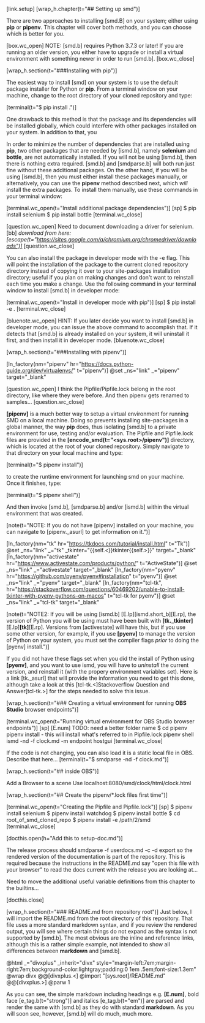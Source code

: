 [link.setup]
[wrap_h.chapter(t="## Setting up smd")]

There are two approaches to installing [smd.B] on your system; either using **pip** or **pipenv**. This chapter will cover both methods, and you can choose which is better for you.

[box.wc_open]
NOTE: [smd.b] requires Python 3.7.3 or later! If you are running an older version, you either have to upgrade or install a virtual environment with something newer in order to run [smd.b].
[box.wc_close]

[wrap_h.section(t="###Installing with pip")]

The easiest way to install [smd] on your system is to use the default package installer for Python or **pip**. From a terminal window on your machine, change to the root directory of your cloned repository and type:

[terminal(t="$ pip install .")]

One drawback to this method is that the package and its dependencies will be installed globally, which could interfere with other packages installed on your system. In addition to that, you

In order to minimize the number of dependencies that are installed using **pip**, two other packages that are needed by [ismd.b], namely **selenium** and **bottle**, are not automatically installed. If you will not be using [ismd.b], then there is nothing extra required. [smd.b] and [smdparse.b] will both run just fine without these additional packages. On the other hand, if you will be using [ismd.b], then you must either install these packages manually, or alternatively, you can use the **pipenv** method described next, which *will* install the extra packages. To install them manually, use these commands in your terminal window:

[terminal.wc_open(t="Install additional package dependencies")]
[sp]
$ pip install selenium
$ pip install bottle
[terminal.wc_close]

[question.wc_open]
Need to document downloading a driver for selenium.[bb]
*download from here: [escape(t="https://sites.google.com/a/chromium.org/chromedriver/downloads")]*
[question.wc_close]

You can also install the package in developer mode with the -e flag. This will point the installation of the package to the current cloned repository directory instead of copying it over to your site-packages installation directory; useful if you plan on making changes and don't want to reinstall each time you make a change. Use the following command in your terminal window to install [smd.b] in developer mode:

[terminal.wc_open(t="Install in developer mode with pip")]
[sp]
$ pip install -e .
[terminal.wc_close]

[bluenote.wc_open]
HINT: If you later decide you want to install [smd.b] in developer mode, you can issue the above command to accomplish that. If it detects that [smd.b] is already installed on your system, it will uninstall it first, and then install it in developer mode.
[bluenote.wc_close]

[wrap_h.section(t="###Installing with pipenv")]

[ln_factory(nm="pipenv" hr="https://docs.python-guide.org/dev/virtualenvs/" t="pipenv")]
@set _ns="link" _="pipenv" target="_blank"

[question.wc_open]
I think the Pipfile/Pipfile.lock belong in the root directory, like where they were before. And then pipenv gets renamed to samples...
[question.wc_close]

**[pipenv]** is a much better way to setup a virtual environment for running SMD on a local machine. Doing so prevents installing site-packages in a global manner, the way **pip** does, thus isolating [smd.b] to a private environment for use, testing and/or evaluation. The Pipfile and Pipfile.lock files are provided in the **[encode_smd(t="<sys.root>/pipenv")]** directory, which is located at the root of your cloned repository. Simply navigate to that directory on your local machine and type:

[terminal(t="$ pipenv install")]

to create the runtime environment for launching smd on your machine. Once it finishes, type:

[terminal(t="$ pipenv shell")]

And then invoke [smd.b], [smdparse.b] and/or [ismd.b] within the virtual environment that was created.

[note(t="NOTE: If you do not have [pipenv] installed on your machine, you can navigate to [pipenv._asurl] to get information on it.")]

[ln_factory(nm="tk" hr="https://tkdocs.com/tutorial/install.html" t="Tk")]
@set _ns="link" _="tk" _tkinter="{{self.<}}tkinter{{self.>}}" target="_blank"
[ln_factory(nm="activestate" hr="https://www.activestate.com/products/python/" t="ActiveState")]
@set _ns="link" _="activestate" target="_blank"
[ln_factory(nm="pyenv" hr="https://github.com/pyenv/pyenv#installation" t="pyenv")]
@set _ns="link" _="pyenv" target="_blank"
[ln_factory(nm="tcl-tk", hr="https://stackoverflow.com/questions/60469202/unable-to-install-tkinter-with-pyenv-pythons-on-macos" t="tcl-tk for pyenv")]
@set _ns="link" _="tcl-tk" target="_blank"

[note(t="NOTE2: If you will be using [ismd.b] [E.lp][ismd.short_b][E.rp], the version of Python you will be using must have been built with **[tk._tkinter]** [E.lp]**[tk]**[E.rp]. Versions from [activestate] will have this, but if you use some other version, for example, if you use **[pyenv]** to manage the version of Python on your system, you must set the compiler flags *prior* to doing the [pyenv] install.")]

If you did not have these flags set when you did the install of Python using **[pyenv]**, and you want to use ismd, you will have to *uninstall* the current version, and reinstall it (with the propery environment variables set). Here is a link [tk._asurl] that will provide the information you need to get this done, although take a look at this [tcl-tk.<]Stackoverflow Question and Answer[tcl-tk.>] for the steps needed to solve this issue.

[wrap_h.section(t="### Creating a virtual environment for running **OBS Studio** browser endpoints")]

[terminal.wc_open(t="Running virtual environment for OBS Studio browser endpoints")]
[sp]
[E.num] TODO: need a better folder name
$ cd pipenv
pipenv install  - this will install what's referred to in Pipfile.lock
pipenv shell
ismd -nd -f clock.md -m endpoint hostgui
[terminal.wc_close]

If the code is not changing, you can also load it is a static local file in OBS. Describe that here...
[terminal(t="$ smdparse -nd -f clock.md")]

[wrap_h.section(t="## inside OBS")]

Add a Browser to a scene
Use localhost:8080/smd/clock/html/clock.html

[wrap_h.section(t="## Create the pipenv/*.lock files first time")]

[terminal.wc_open(t="Creating the Pipfile and Pipfile.lock")]
[sp]
$ pipenv install selenium
$ pipenv install watchdog
$ pipenv install bottle
$ cd root_of_smd_cloned_repo
$ pipenv install -e /path/2/smd
[terminal.wc_close]




[docthis.open(h="Add this to setup-doc.md")]

The release process should smdparse -f userdocs.md -c -d export so the rendered version of the documentation is part of the repository. This is required because the instructions in the README.md say "open this file with your browser" to read the docs current with the release you are looking at...

Need to move the additional useful variable definitions from this chapter to the builtins...

[docthis.close]

[wrap_h.section(t="### README.md from repository root")]
Just below, I will import the README.md from the root directory of this repository. That file uses a more standard markdown syntax, and if you review the rendered output, you will see where certain things do not expand as the syntax is not supported by [smd.b]. The most obvious are the inline and reference links, although this is a rather simple example, not intended to show all differences between **markdown** and [smd.b].

@html _="divxplus" _inherit="divx" style="margin-left:7em;margin-right:7em;background-color:lightgray;padding:0 1em .5em;font-size:1.3em"
@wrap divx
@@[divxplus.<]
@import "[sys.root]/README.md"
@@[divxplus.>]
@parw 1

As you can see, the simple markdown including headings e.g. **[E.num]**, bold face [e_tag.b(t="strong")] and italics [e_tag.b(t="em")] are parsed and render the same with [smd.b] as they do with standard **markdown**. As you will soon see, however, [smd.b] will do much, much more.

